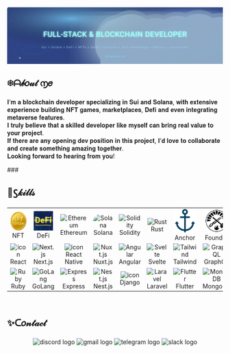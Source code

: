 ###

<p align="center">
  <!-- 3D animated banner -->
  <img src="./blockchain-banner.svg" alt="Full-Stack & Blockchain Engineer — Sui • Solana • DeFi • NFTs" />
</p>

<h2 font-weight="bold">❄ᗩ𝒷𝑜𝓊𝓉 ൱𝑒</h2>

###
<p align="left">  
𝐈’𝐦 𝐚 𝐛𝐥𝐨𝐜𝐤𝐜𝐡𝐚𝐢𝐧 𝐝𝐞𝐯𝐞𝐥𝐨𝐩𝐞𝐫 𝐬𝐩𝐞𝐜𝐢𝐚𝐥𝐢𝐳𝐢𝐧𝐠 𝐢𝐧 𝐒𝐮𝐢 𝐚𝐧𝐝 𝐒𝐨𝐥𝐚𝐧𝐚, 𝐰𝐢𝐭𝐡 𝐞𝐱𝐭𝐞𝐧𝐬𝐢𝐯𝐞 𝐞𝐱𝐩𝐞𝐫𝐢𝐞𝐧𝐜𝐞 𝐛𝐮𝐢𝐥𝐝𝐢𝐧𝐠 𝐍𝐅𝐓 𝐠𝐚𝐦𝐞𝐬, 𝐦𝐚𝐫𝐤𝐞𝐭𝐩𝐥𝐚𝐜𝐞𝐬, 𝐃𝐞𝐟𝐢 𝐚𝐧𝐝 𝐞𝐯𝐞𝐧 𝐢𝐧𝐭𝐞𝐠𝐫𝐚𝐭𝐢𝐧𝐠 𝐦𝐞𝐭𝐚𝐯𝐞𝐫𝐬𝐞 𝐟𝐞𝐚𝐭𝐮𝐫𝐞𝐬.<br>
𝐈 𝐭𝐫𝐮𝐥𝐲 𝐛𝐞𝐥𝐢𝐞𝐯𝐞 𝐭𝐡𝐚𝐭 𝐚 𝐬𝐤𝐢𝐥𝐥𝐞𝐝 𝐝𝐞𝐯𝐞𝐥𝐨𝐩𝐞𝐫 𝐥𝐢𝐤𝐞 𝐦𝐲𝐬𝐞𝐥𝐟 𝐜𝐚𝐧 𝐛𝐫𝐢𝐧𝐠 𝐫𝐞𝐚𝐥 𝐯𝐚𝐥𝐮𝐞 𝐭𝐨 𝐲𝐨𝐮𝐫 𝐩𝐫𝐨𝐣𝐞𝐜𝐭.<br>
𝐈𝐟 𝐭𝐡𝐞𝐫𝐞 𝐚𝐫𝐞 𝐚𝐧𝐲 𝐨𝐩𝐞𝐧𝐢𝐧𝐠 𝐝𝐞𝐯 𝐩𝐨𝐬𝐢𝐭𝐢𝐨𝐧 𝐢𝐧 𝐭𝐡𝐢𝐬 𝐩𝐫𝐨𝐣𝐞𝐜𝐭, 𝐈’𝐝 𝐥𝐨𝐯𝐞 𝐭𝐨 𝐜𝐨𝐥𝐥𝐚𝐛𝐨𝐫𝐚𝐭𝐞 𝐚𝐧𝐝 𝐜𝐫𝐞𝐚𝐭𝐞 𝐬𝐨𝐦𝐞𝐭𝐡𝐢𝐧𝐠 𝐚𝐦𝐚𝐳𝐢𝐧𝐠 𝐭𝐨𝐠𝐞𝐭𝐡𝐞𝐫.<br>
𝐋𝐨𝐨𝐤𝐢𝐧𝐠 𝐟𝐨𝐫𝐰𝐚𝐫𝐝 𝐭𝐨 𝐡𝐞𝐚𝐫𝐢𝐧𝐠 𝐟𝐫𝐨𝐦 𝐲𝐨𝐮!
</p>
###

<h2 font-weight="bold">🌠Ꚃ𝓀𝒾𝓁𝓁𝓈</h2>

###

<table align="center">
<tr>
    <td align="center" width="90">
      <img src="https://github.com/kroim/profile/blob/master/icons/icon_nft.png?raw=true" height="45" >
      <br>NFT
    </td>
    <td align="center" width="90">
      <img src="https://github.com/kroim/profile/blob/master/icons/icon_defi.png?raw=true" height="45" >
      <br>DeFi
    </td>
    <td align="center" width="90">
      <img src="https://s2.coinmarketcap.com/static/img/coins/64x64/1027.png" width="48" height="48" alt="Ethereum" />
      <br>Ethereum
    </td>
    <td align="center" width="90">
      <img src="https://s2.coinmarketcap.com/static/img/coins/64x64/5426.png" width="48" height="48" style="border-radius: 15px;" alt="Solana" />
      <br>Solana
    </td>
    <td align="center" width="90">
      <img src="https://skillicons.dev/icons?i=solidity" width="45" height="45" alt="Solidity" />
      <br>Solidity
    </td>
    <td align="center" width="90">
      <img src="https://skillicons.dev/icons?i=rust" width="45" height="45" alt="Rust" />
      <br>Rust
    </td>
    <td align="center" width="90">
      <img src="./anchor.png" alt="Anchor" width="55" height="55" />
      <br>Anchor
    </td>
    <td align="center" width="90">
      <img src="./foundry.png" alt="icon" width="55" height="55" />
      <br>Foundry
    </td>
    <td align="center" width="90">
      <img src="./hardhat.svg" alt="HardHat" width="55" height="55" />
      <br>HardHat
    </td>
    <td align="center" width="90">
      <img src="https://skillicons.dev/icons?i=rails" width="45" height="45" alt="rails" />
      <br>Rails
    </td>
  </tr>
  <tr>
    <td align="center" width="90">
      <img src="https://techstack-generator.vercel.app/react-icon.svg" alt="icon" width="55" height="55" />
      <br>React
    </td>
    <td align="center" width="90">
      <img src="https://skillicons.dev/icons?i=nextjs" width="45" height="45" alt="Next.js" />
      <br>Next.js
    </td>
    <td align="center" width="90">
      <img src="https://techstack-generator.vercel.app/react-icon.svg" alt="icon" width="55" height="55" />
      <br>React Native
    </td>
    <td align="center" width="90">
      <img src="https://skillicons.dev/icons?i=nuxtjs" width="45" height="45" alt="Nuxt.js" />
      <br>Nuxt.js
    </td>
    <td align="center" width="90">
      <img src="https://skillicons.dev/icons?i=angular" width="45" height="45" alt="Angular" />
      <br>Angular
    </td>
    <td align="center" width="90">
      <img src="https://skillicons.dev/icons?i=svelte" width="45" height="45" alt="Svelte" />
      <br>Svelte
    </td>
    <td align="center" width="90">
      <img src="https://skillicons.dev/icons?i=tailwind" width="45" height="45" alt="Tailwind" />
      <br>Tailwind
    </td>
    <td align="center" width="90">
        <img src="https://techstack-generator.vercel.app/graphql-icon.svg" width="48" height="48" alt="GraphQL" />
      <br>GraphQL
    </td>
    <td align="center" width="90">
      <img src="https://skillicons.dev/icons?i=threejs" width="45" height="45" alt="Three.js" />
      <br>Three.js
    </td>
    <td align="center" width="90">
      <img src="https://skillicons.dev/icons?i=androidstudio" width="45" height="45" alt="AndroidStudio" />
      <br>Android
    </td>
  </tr>
  <tr>
    <td align="center" width="90">
      <img src="https://skillicons.dev/icons?i=ruby" width="45" height="45" alt="Ruby" />
      <br>Ruby
    </td>
    <td align="center" width="90">
      <img src="https://skillicons.dev/icons?i=go" title="GoLang" alt="GoLang " width="45" height="45"/>
      <br>GoLang
    </td>
    <td align="center" width="90">
      <img src="https://skillicons.dev/icons?i=express" width="45" height="45" alt="Express" />
      <br>Express
    </td>
    <td align="center" width="90">
      <img src="https://skillicons.dev/icons?i=nestjs" width="45" height="45" alt="Nest.js" />
      <br>Nest.js
    </td>
    <td align="center" width="90">
      <img src="https://techstack-generator.vercel.app/django-icon.svg" alt="icon" width="55" height="55" />
      <br>Django
    </td>
    <td align="center" width="90">
      <img src="https://skillicons.dev/icons?i=laravel" width="45" height="45" alt="Laravel" />
      <br>Laravel
    </td>
    <td align="center" width="90">
      <img src="https://skillicons.dev/icons?i=flutter" width="45" height="45" alt="Flutter" />
      <br>Flutter
    </td>
    <td align="center" width="90">
      <img src="https://skillicons.dev/icons?i=mongodb" width="45" height="45" alt="MongoDB" />
      <br>MongoDB
    </td>
    <td align="center" width="90">
      <img src="https://skillicons.dev/icons?i=postgres" width="45" height="45" alt="PostgreSQL" />
      <br>PostgreSQL
    </td>
    <td align="center" width="90">
      <img src="https://techstack-generator.vercel.app/python-icon.svg" alt="icon" width="55" height="55" />
      <br>Python
    </td>
  </tr>
</table>
<br/>

<h2 font-weight="bold">✨ᑕ𝑜𝓃𝓉𝒶𝒸𝓉</h2>

###
<div align="center">
  <img src="https://img.shields.io/static/v1?message=Discord&logo=discord&label=&color=7289DA&logoColor=white&labelColor=&style=for-the-badge" height="25" alt="discord logo"  />
  <img src="https://img.shields.io/static/v1?message=Gmail&logo=gmail&label=&color=D14836&logoColor=white&labelColor=&style=for-the-badge" height="25" alt="gmail logo"  />
  <img src="https://img.shields.io/static/v1?message=Telegram&logo=telegram&label=&color=2CA5E0&logoColor=white&labelColor=&style=for-the-badge" height="25" alt="telegram logo"  />
  <img src="https://img.shields.io/static/v1?message=Slack&logo=slack&label=&color=4A154B&logoColor=white&labelColor=&style=for-the-badge" height="25" alt="slack logo"  />
</div>
